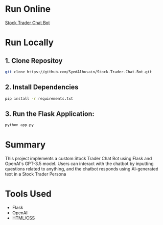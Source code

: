 # Run Online

[Stock Trader Chat Bot](http://syedhusain331.pythonanywhere.com/)

# Run Locally

## 1. Clone Repositoy
```bash
git clone https://github.com/SyedAlhusain/Stock-Trader-Chat-Bot.git
```
## 2. Install Dependencies
```bash
pip install -r requirements.txt
```
## 3. Run the Flask Application:
```bash
python app.py
```

# Summary
This project implements a custom Stock Trader Chat Bot using Flask and OpenAI's GPT-3.5 model. Users can interact with the chatbot by inputting questions related to anything, and the chatbot responds using AI-generated text in a Stock Trader Persona

# Tools Used

- Flask
- OpenAI
- HTML/CSS
